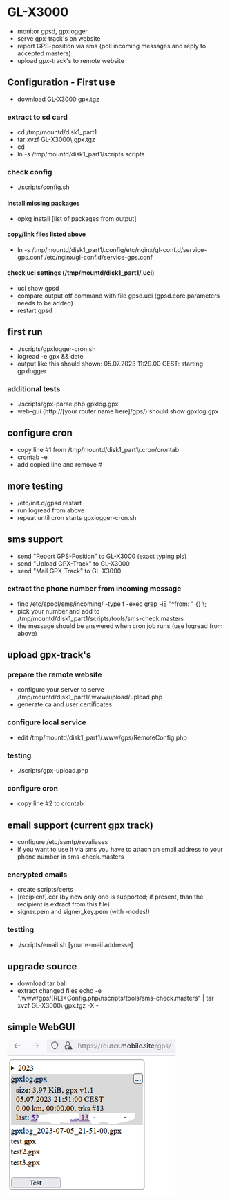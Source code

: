 # GL-X3000

* monitor gpsd, gpxlogger
* serve gpx-track's on website
* report GPS-position via sms (poll incoming messages and reply to accepted masters)
* upload gpx-track's to remote website

## Configuration - First use

* download GL-X3000 gpx.tgz

### extract to sd card
* cd /tmp/mountd/disk1_part1
* tar xvzf GL-X3000\\ gpx.tgz
* cd
* ln -s /tmp/mountd/disk1_part1/scripts scripts
### check config
* ./scripts/config.sh
#### install missing packages
* opkg install [list of packages from output]
#### copy/link files listed above
* ln -s /tmp/mountd/disk1_part1/.config/etc/nginx/gl-conf.d/service-gps.conf /etc/nginx/gl-conf.d/service-gps.conf
#### check uci settings (/tmp/mountd/disk1_part1/.uci)
* uci show gpsd
* compare output off command with file gpsd.uci (gpsd.core.parameters needs to be added)
* restart gpsd
## first run
* ./scripts/gpxlogger-cron.sh
* logread -e gpx && date
* output like this should shown: 05.07.2023 11:29.00 CEST: starting gpxlogger
### additional tests
* ./scripts/gpx-parse.php gpxlog.gpx
* web-gui (http://[your router name here]/gps/) should show gpxlog.gpx
## configure cron
* copy line #1 from /tmp/mountd/disk1_part1/.cron/crontab
* crontab -e
* add copied line and remove #
## more testing
* /etc/init.d/gpsd restart
* run logread from above
* repeat until cron starts gpxlogger-cron.sh
## sms support
* send "Report GPS-Position" to GL-X3000 (exact typing pls)
* send "Upload GPX-Track" to GL-X3000
* send "Mail GPX-Track" to GL-X3000
### extract the phone number from incoming message
* find /etc/spool/sms/incoming/ -type f -exec grep -iE "^from: " {} \\;
* pick your number and add to /tmp/mountd/disk1_part1/scripts/tools/sms-check.masters
* the message should be answered when cron job runs (use logread from above)
## upload gpx-track's
### prepare the remote website
* configure your server to serve /tmp/mountd/disk1_part1/.www/upload/upload.php
* generate ca and user certificates
### configure local service
* edit /tmp/mountd/disk1_part1/.www/gps/RemoteConfig.php
### testing
* ./scripts/gpx-upload.php
### configure cron
* copy line #2 to crontab
## email support (current gpx track)
* configure /etc/ssmtp/revaliases
* if you want to use it via sms you have to attach an email address to your phone number in sms-check.masters
### encrypted emails
* create scripts/certs
* [recipient].cer (by now only one is supported; if present, than the recipient is extract from this file)
* signer.pem and signer_key.pem (with -nodes!)
### testting
* ./scripts/email.sh [your e-mail addresse]
## upgrade source
* download tar ball
* extract changed files
echo -e ".www/gps/[RL]*Config.php\nscripts/tools/sms-check.masters" | tar xvzf GL-X3000\\ gpx.tgz -X -
## simple WebGUI
![simple WebGUI](Web.png?raw=true "WebGUI")